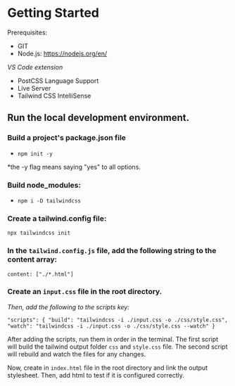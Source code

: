 # Getting Started

Prerequisites: 

- GIT
- Node.js: https://nodejs.org/en/

*VS Code extension*

- PostCSS Language Support
- Live Server 
- Tailwind CSS IntelliSense

## Run the local development environment.

### Build a project's package.json file

- `npm init -y`

*the -y flag means saying "yes" to all options.

### Build node_modules:

- `npm i -D tailwindcss`

### Create a tailwind.config file:

`npx tailwindcss init`

### In the `tailwind.config.js` file, add the following string to the content array:

`content: ["./*.html"]`

### Create an `input.css` file in the root directory.

*Then, add the following to the scripts key:*

`"scripts": {
    "build": "tailwindcss -i ./input.css -o ./css/style.css",
    "watch": "tailwindcss -i ./input.css -o ./css/style.css --watch"
  }`

After adding the scripts, run them in order in the terminal. The first script will build the tailwind output folder `css` and `style.css` file. The second script will rebuild and watch the files for any changes.

Now, create in `index.html` file in the root directory and link the output stylesheet. Then, add html to test if it is configured correctly.

